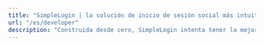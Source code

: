 ```yaml
---
title: "SimpleLogin | la solución de inicio de sesión social más intuitiva para los desarrolladores"
url: "/es/developer"
description: "Construida desde cero, SimpleLogin intenta tener la mejor experiencia para desarrolladores."
---
```


